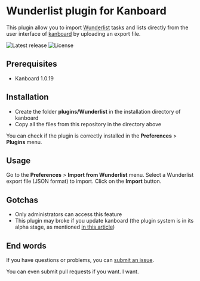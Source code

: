 # Wunderlist plugin for Kanboard

This plugin allow you to import [Wunderlist](http://www.wunderlist.com/) tasks and lists directly from the user interface of [kanboard](http://kanboard.net/) by uploading an export file.

![Latest release](https://img.shields.io/github/release/EpocDotFr/kanboard-wunderlist.svg) ![License](https://img.shields.io/github/license/EpocDotFr/kanboard-wunderlist.svg) 

## Prerequisites

  - Kanboard 1.0.19

## Installation

- Create the folder **plugins/Wunderlist** in the installation directory of kanboard
- Copy all the files from this repository in the directory above

You can check if the plugin is correctly installed in the **Preferences** > **Plugins** menu.

## Usage

Go to the **Preferences** > **Import from Wunderlist** menu. Select a Wunderlist export file (JSON format) to import. Click on the **Import** button.

## Gotchas

  * Only administrators can access this feature
  * This plugin may broke if you update kanboard (the plugin system is in its alpha stage, as mentioned [in this article](http://kanboard.net/news/version-1.0.19))

## End words

If you have questions or problems, you can [submit an issue](https://github.com/EpocDotFr/kanboard-wunderlist/issues).

You can even submit pull requests if you want. I want.
